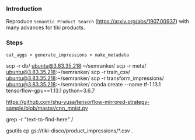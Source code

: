 ### Introduction
Reproduce `Semantic Product Search` (https://arxiv.org/abs/1907.00937) with many advances for tiki products.

### Steps
`cat_aggs > generate_impressions > make_metadata`


scp -r db/ ubuntu@3.83.35.218:~/semranker/
scp -r meta/  ubuntu@3.83.35.218:~/semranker/
scp -r train_csv/  ubuntu@3.83.35.218:~/semranker/
scp -r transform_impressions/  ubuntu@3.83.35.218:~/semranker/
conda create --name tf-1.13.1 tensorflow-gpu==1.13.1 python=3.6.7

https://github.com/shu-yusa/tensorflow-mirrored-strategy-sample/blob/master/cnn_mnist.py

grep -r "text-to-find-here" /

gsutils cp gs://tiki-disco/product_impressions/*.csv .